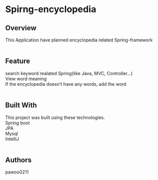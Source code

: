 # Spirng-encyclopedia

## Overview
This Application have planned encyclopedia related Spring-framework
<br>
<br>

## Feature
search keyword realated Spring(like Java, MVC, Controller...)
<br>
View word meaning
<br>
If the encyclopedia doesn't have any words, add the word
<br>
<br>

## Built With
This project was built using these technologies.
<br>
Spring boot
<br>
JPA
<br>
Mysql
<br>
IntelliJ
<br>
<br>

## Authors
pawoo0211
